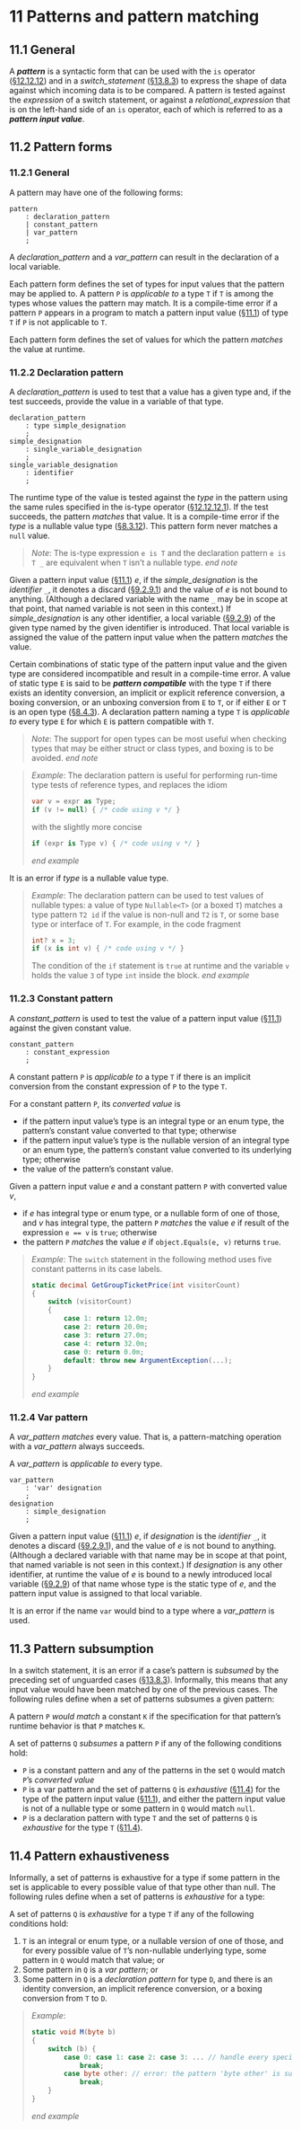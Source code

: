 # 11 Patterns and pattern matching

## 11.1 General

A ***pattern*** is a syntactic form that can be used with the `is` operator ([§12.12.12](expressions.md#121212-the-is-operator)) and in a *switch_statement* ([§13.8.3](statements.md#1383-the-switch-statement)) to express the shape of data against which incoming data is to be compared. A pattern is tested against the *expression* of a switch statement, or against a *relational_expression* that is on the left-hand side of an `is` operator, each of which is referred to as a ***pattern input value***.

## 11.2 Pattern forms

### 11.2.1 General

A pattern may have one of the following forms:

```ANTLR
pattern
    : declaration_pattern
    | constant_pattern
    | var_pattern
    ;
```

A *declaration_pattern* and a *var_pattern* can result in the declaration of a local variable.

Each pattern form defines the set of types for input values that the pattern may be applied to. A pattern `P` is *applicable to* a type `T` if `T` is among the types whose values the pattern may match. It is a compile-time error if a pattern `P` appears in a program to match a pattern input value ([§11.1](patterns.md#111-general)) of type `T` if `P` is not applicable to `T`.

Each pattern form defines the set of values for which the pattern *matches* the value at runtime.

### 11.2.2 Declaration pattern

A *declaration_pattern* is used to test that a value has a given type and, if the test succeeds, provide the value in a variable of that type.

```ANTLR
declaration_pattern
    : type simple_designation
    ;
simple_designation
    : single_variable_designation
    ;
single_variable_designation
    : identifier
    ;
```

The runtime type of the value is tested against the *type* in the pattern using the same rules specified in the is-type operator ([§12.12.12.1](expressions.md#1212121-the-is-type-operator)). If the test succeeds, the pattern *matches* that value. It is a compile-time error if the *type* is a nullable value type ([§8.3.12](types.md#8312-nullable-value-types)). This pattern form never matches a `null` value.

> *Note*: The is-type expression `e is T` and the declaration pattern `e is T _` are equivalent when `T` isn’t a nullable type. *end note*

Given a pattern input value ([§11.1](patterns.md#111-general)) *e*, if the *simple_designation* is the *identifier* `_`, it denotes a discard ([§9.2.9.1](variables.md#9291-discards)) and the value of *e* is not bound to anything. (Although a declared variable with the name `_` may be in scope at that point, that named variable is not seen in this context.) If *simple_designation* is any other identifier, a local variable ([§9.2.9](variables.md#929-local-variables)) of the given type named by the given identifier is introduced. That local variable is assigned the value of the pattern input value when the pattern *matches* the value.

Certain combinations of static type of the pattern input value and the given type are considered incompatible and result in a compile-time error. A value of static type `E` is said to be ***pattern compatible*** with the type `T` if there exists an identity conversion, an implicit or explicit reference conversion, a boxing conversion, or an unboxing conversion from `E` to `T`, or if either `E` or `T` is an open type ([§8.4.3](types.md#843-open-and-closed-types)). A declaration pattern naming a type `T` is *applicable to* every type `E` for which `E` is pattern compatible with `T`.

> *Note*: The support for open types can be most useful when checking types that may be either struct or class types, and boxing is to be avoided. *end note*
<!-- markdownlint-disable MD028 -->
<!-- markdownlint-enable MD028 -->
> *Example*: The declaration pattern is useful for performing run-time type tests of reference types, and replaces the idiom
>
> ```csharp
> var v = expr as Type;
> if (v != null) { /* code using v */ }
> ```
>
> with the slightly more concise
>
> ```csharp
> if (expr is Type v) { /* code using v */ }
> ```
>
> *end example*

It is an error if *type* is a nullable value type.

> *Example*: The declaration pattern can be used to test values of nullable types: a value of type `Nullable<T>` (or a boxed `T`) matches a type pattern `T2 id` if the value is non-null and `T2` is `T`, or some base type or interface of `T`. For example, in the code fragment
>
> <!-- Example: {template:"standalone-console-without-using", name:"DeclarationPattern1"} -->
> ```csharp
> int? x = 3;
> if (x is int v) { /* code using v */ }
> ```
>
> The condition of the `if` statement is `true` at runtime and the variable `v` holds the value `3` of type `int` inside the block. *end example*

### 11.2.3 Constant pattern

A *constant_pattern* is used to test the value of a pattern input value ([§11.1](patterns.md#111-general)) against the given constant value.

```ANTLR
constant_pattern
    : constant_expression
    ;
```

A constant pattern `P` is *applicable to* a type `T` if there is an implicit conversion from the constant expression of `P` to the type `T`.

For a constant pattern `P`, its *converted value* is

- if the pattern input value’s type is an integral type or an enum type, the pattern’s constant value converted to that type; otherwise
- if the pattern input value’s type is the nullable version of an integral type or an enum type, the pattern’s constant value converted to its underlying type; otherwise
- the value of the pattern’s constant value.

Given a pattern input value *e* and a constant pattern `P` with converted value *v*,

- if *e* has integral type or enum type, or a nullable form of one of those, and *v* has integral type, the pattern `P` *matches* the value *e* if result of the expression `e == v` is `true`; otherwise
- the pattern `P` *matches* the value *e* if `object.Equals(e, v)` returns `true`.

> *Example*: The `switch` statement in the following method uses five constant patterns in its case labels.
>
> <!-- Example: {template:"standalone-console", name:"ConstantPattern1", replaceEllipsis:true, customEllipsisReplacements: ["\"xxx\""], ignoredWarnings:["CS8321"]} -->
> ```csharp
> static decimal GetGroupTicketPrice(int visitorCount)
> {
>     switch (visitorCount) 
>     {
>         case 1: return 12.0m;
>         case 2: return 20.0m;
>         case 3: return 27.0m;
>         case 4: return 32.0m;
>         case 0: return 0.0m;
>         default: throw new ArgumentException(...);
>     }
> }
> ```
>
> *end example*

### 11.2.4 Var pattern

A *var_pattern* *matches* every value. That is, a pattern-matching operation with a *var_pattern* always succeeds.

A *var_pattern* is *applicable to* every type.

```ANTLR
var_pattern
    : 'var' designation
    ;
designation
    : simple_designation
    ;
```

Given a pattern input value ([§11.1](patterns.md#111-general)) *e*, if *designation* is the *identifier* `_`, it denotes a discard ([§9.2.9.1](variables.md#9291-discards)), and the value of *e* is not bound to anything. (Although a declared variable with that name may be in scope at that point, that named variable is not seen in this context.) If *designation* is any other identifier, at runtime the value of *e* is bound to a newly introduced local variable ([§9.2.9](variables.md#929-local-variables)) of that name whose type is the static type of *e*, and the pattern input value is assigned to that local variable.

It is an error if the name `var` would bind to a type where a *var_pattern* is used.

## 11.3 Pattern subsumption

In a switch statement, it is an error if a case’s pattern is *subsumed* by the preceding set of unguarded cases ([§13.8.3](statements.md#1383-the-switch-statement)).
Informally, this means that any input value would have been matched by one of the previous cases.
The following rules define when a set of patterns subsumes a given pattern:

A pattern `P` *would match* a constant `K` if the specification for that pattern’s runtime behavior is that `P` matches `K`.

A set of patterns `Q` *subsumes* a pattern `P` if any of the following conditions hold:

- `P` is a constant pattern and any of the patterns in the set `Q` would match `P`’s *converted value*
- `P` is a var pattern and the set of patterns `Q` is *exhaustive* ([§11.4](patterns.md#114-pattern-exhaustiveness)) for the type of the pattern input value ([§11.1](patterns.md#111-general)), and either the pattern input value is not of a nullable type or some pattern in `Q` would match `null`.
- `P` is a declaration pattern with type `T` and the set of patterns `Q` is *exhaustive* for the type `T` ([§11.4](patterns.md#114-pattern-exhaustiveness)).

## 11.4 Pattern exhaustiveness

Informally, a set of patterns is exhaustive for a type if some pattern in the set is applicable to every possible value of that type other than null.
The following rules define when a set of patterns is *exhaustive* for a type:

A set of patterns `Q` is *exhaustive* for a type `T` if any of the following conditions hold:

1. `T` is an integral or enum type, or a nullable version of one of those, and for every possible value of `T`’s non-nullable underlying type, some pattern in `Q` would match that value; or
2. Some pattern in `Q` is a *var pattern*; or
3. Some pattern in `Q` is a *declaration pattern* for type `D`, and there is an identity conversion, an implicit reference conversion, or a boxing conversion from `T` to `D`.

> *Example*:
>
> <!-- Example: {template:"standalone-console-without-using", name:"PatternExhaustiveness1", replaceEllipsis:true, customEllipsisReplacements: [""], ignoredWarnings:["CS8321"]} -->
> ```csharp
> static void M(byte b)
> {
>     switch (b) {
>         case 0: case 1: case 2: case 3: ... // handle every specific value of byte
>             break;
>         case byte other: // error: the pattern 'byte other' is subsumed by the (exhaustive) previous cases
>             break;
>     }
> }
> ```
>
> *end example*
